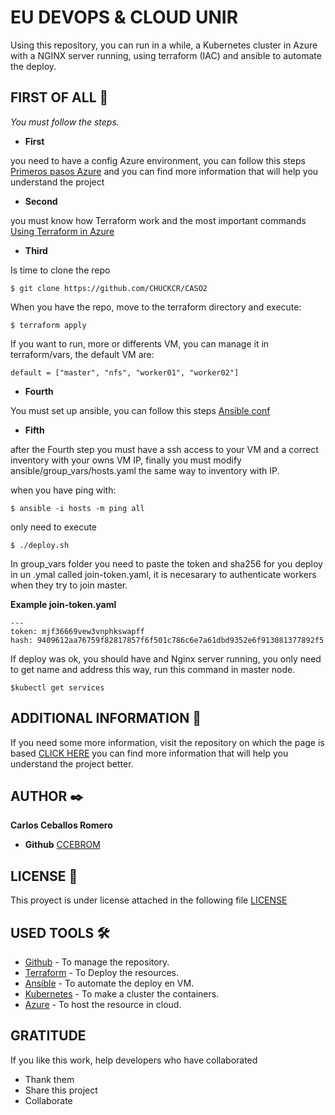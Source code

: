 ﻿# EU DEVOPS & CLOUD UNIR

Using this repository, you can run in a while, a Kubernetes cluster in Azure with a NGINX server running, using terraform (IAC) and ansible to automate the deploy.

## FIRST OF ALL 🚀

_You must follow the steps._

* **First** 

you need to have a config Azure environment, you can follow this steps [Primeros pasos Azure](https://github.com/jadebustos/devopslabs/blob/master/labs-azure/00-primeros-pasos-azure.md) and you can find more information that will help you understand the project
 
* **Second** 

you must know how Terraform work and the most important commands  [Using Terraform in Azure](https://github.com/jadebustos/devopslabs/blob/master/labs-azure/01-desplegando-vm-en-azure-con-terraform.md)

* **Third** 

Is time to clone the repo 

```
$ git clone https://github.com/CHUCKCR/CASO2
```
When you have the repo, move to the terraform directory and execute: 

```
$ terraform apply
```
If you want to run, more or differents VM, you can manage it in terraform/vars, the default VM are:
```
default = ["master", "nfs", "worker01", "worker02"] 
```
* **Fourth**

You must set up ansible, you can follow this steps [Ansible conf](https://github.com/jadebustos/devopslabs/blob/master/labs-ansible/00-primeros-pasos.md)

* **Fifth**

after the Fourth step you must have a ssh access to your VM and a correct inventory with your owns VM IP, finally you must modify ansible/group_vars/hosts.yaml the same way to inventory with IP.

when you have ping with:

```
$ ansible -i hosts -m ping all
```

only need to execute 

```
$ ./deploy.sh 
```
In group_vars folder you need to paste the token and sha256 for you deploy in un .ymal called join-token.yaml, it is necesarary to authenticate workers when they try to join master.

**Example join-token.yaml** 

```
---
token: mjf36669vew3vnphkswapff
hash: 9409612aa76759f82817857f6f501c786c6e7a61dbd9352e6f913081377892f5
``` 

If deploy was ok, you should have and Nginx server running, you only need to get name and address this way, run this command in master node.

```
$kubectl get services
```

## ADDITIONAL INFORMATION 📖



If you need some more information, visit the repository on which the page is based [CLICK HERE](https://github.com/jadebustos/devopslabs) you can find more information that will help you understand the project better.



## AUTHOR ✒️

**Carlos Ceballos Romero** 

* **Github** [CCEBROM](https://github.com/CHUCKCR)



## LICENSE 📄

This proyect is under license attached in the following file [LICENSE](LICENSE.md)


## USED TOOLS  🛠️


* [Github](https://github.com/) - To manage the repository.
* [Terraform](https://www.terraform.io) - To Deploy the resources.
* [Ansible](https://www.ansible.com) - To automate the deploy en VM.
* [Kubernetes](https://kubernetes.io) - To make a cluster the containers.
* [Azure](https://portal.azure.com) - To host the resource in cloud.


## GRATITUDE

If you like this work, help developers who have collaborated

* Thank them
* Share this project 
* Collaborate




